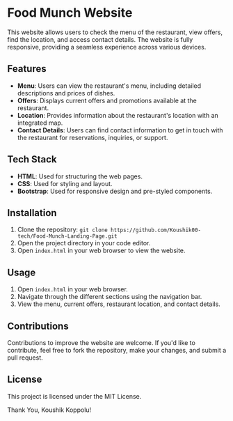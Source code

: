 # Food Munch Website

This website allows users to check the menu of the restaurant, view offers, find the location, and access contact details. The website is fully responsive, providing a seamless experience across various devices.

## Features
- **Menu**: Users can view the restaurant's menu, including detailed descriptions and prices of dishes.
- **Offers**: Displays current offers and promotions available at the restaurant.
- **Location**: Provides information about the restaurant's location with an integrated map.
- **Contact Details**: Users can find contact information to get in touch with the restaurant for reservations, inquiries, or support.

## Tech Stack
- **HTML**: Used for structuring the web pages.
- **CSS**: Used for styling and layout.
- **Bootstrap**: Used for responsive design and pre-styled components.

## Installation
1. Clone the repository: `git clone https://github.com/Koushik00-tech/Food-Munch-Landing-Page.git`
2. Open the project directory in your code editor.
3. Open `index.html` in your web browser to view the website.

## Usage
1. Open `index.html` in your web browser.
2. Navigate through the different sections using the navigation bar.
3. View the menu, current offers, restaurant location, and contact details.

## Contributions
Contributions to improve the website are welcome. If you'd like to contribute, feel free to fork the repository, make your changes, and submit a pull request.

## License
This project is licensed under the MIT License.

Thank You,
Koushik Koppolu!
